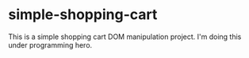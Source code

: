# simple-shopping-cart

This is a simple shopping cart DOM manipulation project. I'm doing this under programming hero.
